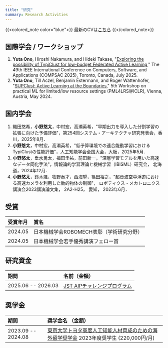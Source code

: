 ```yaml
---
title: "研究"
summary: Research Activities
---
```


{{<colored_note color="blue">}}
最新のCVは<a href="https://github.com/youcan-jpn/curriculum-vitae/blob/main/out/main.pdf" target="_blank" rel="noopener">こちら</a>
{{</colored_note>}}


## 国際学会 / ワークショップ
1. **Yuta Ono**, Hiroshi Nakamura, and Hideki Takase, "[Exploring the possibility of TypiClust for low-budget Federated Active Learning](https://arxiv.org/abs/2505.19404)," The 49th IEEE International Conference on Computers, Software, and Applications (COMPSAC 2025), Toronto, Canada, July 2025.
1. **Yuta Ono**, Till Aczel, Benjamin Estermann, and Roger Wattenhofer, "[SUPClust: Active Learning at the Boundaries](https://arxiv.org/abs/2403.03741)," 5th Workshop on practical ML for limited/low resource settings (PML4LRS@ICLR), Vienna, Austria, May 2024.

## 国内学会
1. 織田悠希，**小野悠太**，中村宏，高瀬英希，"早期出力を導入した分割学習の拡張に向けた予備評価"，第254回システム・アーキテクチャ研究発表会，香川，2025年8月．
2. **小野悠太**，中村宏，高瀬英希，"低予算環境での連合能動学習におけるTypiClustの性能評価"，人工知能学会全国大会，大阪，2025年5月.
3. **小野悠太**，垂水勇太，福田圭祐，前田新一，"深層学習モデルを用いた高速なデータ同化手法"，情報論的学習理論と機械学習（IBISML）研究会， 北海道，2024年12月．
4. **小野悠太**，鈴木颯，牧野泰才，西海望，篠田裕之，"超音波空中浮遊における高速カメラを利用した動的物体の制御"， ロボティクス・メカトロニクス講演会2023講演論文集， 2A2-H25， 愛知， 2023年6月．


## 受賞

| 受賞年月 | 賞名 |
| :------ | :--- |
| 2024.05 | 日本機械学会ROBOMECH表彰（学術研究分野） |
| 2024.05 | 日本機械学会若手優秀講演フェロー賞 |


## 研究資金

| 期間 | 名前（金額） |
| :------ | :--- |
| 2025.06 -- 2026.03 | [JST AIPチャレンジプログラム](https://www.jst.go.jp/kisoken/aip/program/wakate/challenge/index.html) |


## 奨学金

| 期間               | 奨学金名 （金額）                                                                                          |
| :----------------- | :------------------------------------------------------------------------------------------------------- |
| 2023.09 -- 2024.08 | [東京大学トヨタ高度人工知能人材育成のための海外留学奨学金](https://www.u-tokyo.ac.jp/adm/go-global/ja/scholarship-list-toyota.html) 2023年度奨学生 (220,000円/月) |
